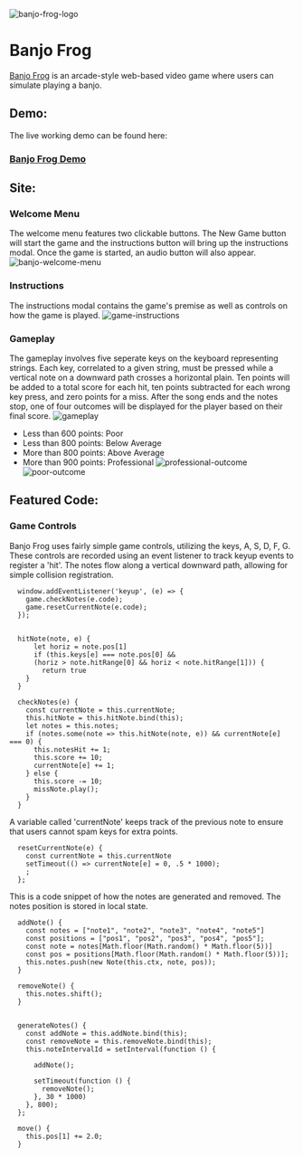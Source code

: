 ![banjo-frog-logo](assets/images/FINAL_LOGO.png)

# Banjo Frog
[Banjo Frog](https://daniel-bogart.github.io/Banjo-Frog/) is an arcade-style web-based video game where users can simulate playing a banjo.

## Demo:
The live working demo can be found here: 
### [Banjo Frog Demo](https://daniel-bogart.github.io/Banjo-Frog/)

## Site:
### Welcome Menu
The welcome menu features two clickable buttons. The New Game button will start the game and the instructions button will bring up the instructions modal.
Once the game is started, an audio button will also appear.
![banjo-welcome-menu](assets/images/readme_images/menu_photo.png)

### Instructions
The instructions modal contains the game's premise as well as controls on how the game is played.
![game-instructions](assets/images/readme_images/instructions_photo.png)

### Gameplay
The gameplay involves five seperate keys on the keyboard representing strings. Each key, correlated to a given string, must be pressed while a vertical note on a 
downward path crosses a horizontal plain. Ten points will be added to a total score for each hit, ten points subtracted for each wrong key press, and zero points for a miss.
After the song ends and the notes stop, one of four outcomes will be displayed for the player based on their final score.
![gameplay](assets/images/readme_images/gameplay_photo.png)
* Less than 600 points: Poor
* Less than 800 points: Below Average
* More than 800 points: Above Average
* More than 900 points: Professional
![professional-outcome](assets/images/readme_images/win_photo.png)
![poor-outcome](assets/images/readme_images/lose_photo.png)

## Featured Code:
### Game Controls
Banjo Frog uses fairly simple game controls, utilizing the keys, A, S, D, F, G. These controls are recorded using an event listener to track
keyup events to register a 'hit'. The notes flow along a vertical downward path, allowing for simple collision registration.

```
  window.addEventListener('keyup', (e) => {
    game.checkNotes(e.code);
    game.resetCurrentNote(e.code);
  });


  hitNote(note, e) {
      let horiz = note.pos[1]
      if (this.keys[e] === note.pos[0] && 
      (horiz > note.hitRange[0] && horiz < note.hitRange[1])) {
        return true
    }
  }

  checkNotes(e) {
    const currentNote = this.currentNote;
    this.hitNote = this.hitNote.bind(this);
    let notes = this.notes;
    if (notes.some(note => this.hitNote(note, e)) && currentNote[e] === 0) {
      this.notesHit += 1;
      this.score += 10;
      currentNote[e] += 1;
    } else {
      this.score -= 10;
      missNote.play();
    }
  }
```

A variable called 'currentNote' keeps track of the previous note to ensure that users cannot spam keys for extra points.
```
  resetCurrentNote(e) {
    const currentNote = this.currentNote
    setTimeout(() => currentNote[e] = 0, .5 * 1000);
    ;
  };
```

This is a code snippet of how the notes are generated and removed. The notes position is stored in local state.
```
  addNote() {
    const notes = ["note1", "note2", "note3", "note4", "note5"]
    const positions = ["pos1", "pos2", "pos3", "pos4", "pos5"];
    const note = notes[Math.floor(Math.random() * Math.floor(5))]
    const pos = positions[Math.floor(Math.random() * Math.floor(5))];
    this.notes.push(new Note(this.ctx, note, pos));
  }
  
  removeNote() {
    this.notes.shift();
  }
  
  
  generateNotes() {
    const addNote = this.addNote.bind(this);
    const removeNote = this.removeNote.bind(this);
    this.noteIntervalId = setInterval(function () {
      
      addNote();
      
      setTimeout(function () {
        removeNote();
      }, 30 * 1000)
    }, 800);
  };

  move() {
    this.pos[1] += 2.0;
  }
```